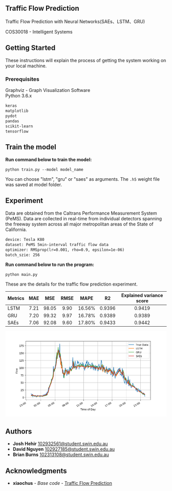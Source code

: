 ## Traffic Flow Prediction

Traffic Flow Prediction with Neural Networks(SAEs、LSTM、GRU) 

COS30018 - Intelligent Systems

## Getting Started

These instructions will explain the process of getting the system working on your local machine.

### Prerequisites

Graphviz - Graph Visualization Software  
Python 3.6.x
```
keras
matplotlib
pydot
pandas
scikit-learn
tensorflow
```

## Train the model

**Run command below to train the model:**

```
python train.py --model model_name
```

You can choose "lstm", "gru" or "saes" as arguments. The ```.h5``` weight file was saved at model folder.


## Experiment

Data are obtained from the Caltrans Performance Measurement System (PeMS). Data are collected in real-time from individual detectors spanning the freeway system across all major metropolitan areas of the State of California.
	
	device: Tesla K80
	dataset: PeMS 5min-interval traffic flow data
	optimizer: RMSprop(lr=0.001, rho=0.9, epsilon=1e-06)
	batch_szie: 256 


**Run command below to run the program:**

```
python main.py
```

These are the details for the traffic flow prediction experiment.


| Metrics | MAE | MSE | RMSE | MAPE |  R2  | Explained variance score |
| ------- |:---:| :--:| :--: | :--: | :--: | :----------------------: |
| LSTM | 7.21 | 98.05 | 9.90 | 16.56% | 0.9396 | 0.9419 |
| GRU | 7.20 | 99.32 | 9.97| 16.78% | 0.9389 | 0.9389|
| SAEs | 7.06 | 92.08 | 9.60 | 17.80% | 0.9433 | 0.9442 |

![evaluate](/TFPS/images/eva.png)

## Authors

* **Josh Hehir** [102932561@student.swin.edu.au](mailto:102932561@student.swin.edu.au)  
* **David Nguyen** [102927185@student.swin.edu.au](mailto:102927185@student.swin.edu.au)  
* **Brian Burns** [102313108@student.swin.edu.au](mailto:102313108@student.swin.edu.au) 

## Acknowledgments

* **xiaochus** - *Base code* - [Traffic Flow Prediction](https://github.com/xiaochus/TrafficFlowPrediction)
